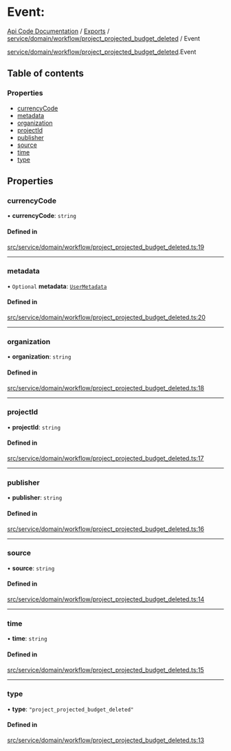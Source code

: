 # Event: 
 
[Api Code Documentation](../README.md) / [Exports](../modules.md) / [service/domain/workflow/project\_projected\_budget\_deleted](../modules/service_domain_workflow_project_projected_budget_deleted.md) / Event

[service/domain/workflow/project\_projected\_budget\_deleted](../modules/service_domain_workflow_project_projected_budget_deleted.md).Event

## Table of contents

### Properties

- [currencyCode](service_domain_workflow_project_projected_budget_deleted.Event.md#currencycode)
- [metadata](service_domain_workflow_project_projected_budget_deleted.Event.md#metadata)
- [organization](service_domain_workflow_project_projected_budget_deleted.Event.md#organization)
- [projectId](service_domain_workflow_project_projected_budget_deleted.Event.md#projectid)
- [publisher](service_domain_workflow_project_projected_budget_deleted.Event.md#publisher)
- [source](service_domain_workflow_project_projected_budget_deleted.Event.md#source)
- [time](service_domain_workflow_project_projected_budget_deleted.Event.md#time)
- [type](service_domain_workflow_project_projected_budget_deleted.Event.md#type)

## Properties

### currencyCode

• **currencyCode**: `string`

#### Defined in

[src/service/domain/workflow/project_projected_budget_deleted.ts:19](https://github.com/openkfw/TruBudget/blob/2e83742/api/src/service/domain/workflow/project_projected_budget_deleted.ts#L19)

___

### metadata

• `Optional` **metadata**: [`UserMetadata`](../modules/service_domain_metadata.md#usermetadata)

#### Defined in

[src/service/domain/workflow/project_projected_budget_deleted.ts:20](https://github.com/openkfw/TruBudget/blob/2e83742/api/src/service/domain/workflow/project_projected_budget_deleted.ts#L20)

___

### organization

• **organization**: `string`

#### Defined in

[src/service/domain/workflow/project_projected_budget_deleted.ts:18](https://github.com/openkfw/TruBudget/blob/2e83742/api/src/service/domain/workflow/project_projected_budget_deleted.ts#L18)

___

### projectId

• **projectId**: `string`

#### Defined in

[src/service/domain/workflow/project_projected_budget_deleted.ts:17](https://github.com/openkfw/TruBudget/blob/2e83742/api/src/service/domain/workflow/project_projected_budget_deleted.ts#L17)

___

### publisher

• **publisher**: `string`

#### Defined in

[src/service/domain/workflow/project_projected_budget_deleted.ts:16](https://github.com/openkfw/TruBudget/blob/2e83742/api/src/service/domain/workflow/project_projected_budget_deleted.ts#L16)

___

### source

• **source**: `string`

#### Defined in

[src/service/domain/workflow/project_projected_budget_deleted.ts:14](https://github.com/openkfw/TruBudget/blob/2e83742/api/src/service/domain/workflow/project_projected_budget_deleted.ts#L14)

___

### time

• **time**: `string`

#### Defined in

[src/service/domain/workflow/project_projected_budget_deleted.ts:15](https://github.com/openkfw/TruBudget/blob/2e83742/api/src/service/domain/workflow/project_projected_budget_deleted.ts#L15)

___

### type

• **type**: ``"project_projected_budget_deleted"``

#### Defined in

[src/service/domain/workflow/project_projected_budget_deleted.ts:13](https://github.com/openkfw/TruBudget/blob/2e83742/api/src/service/domain/workflow/project_projected_budget_deleted.ts#L13)
